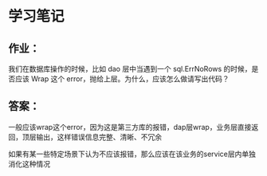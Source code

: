 # 学习笔记

## 作业：
我们在数据库操作的时候，比如 dao 层中当遇到一个 sql.ErrNoRows 的时候，是否应该 Wrap 这个 error，抛给上层。为什么，应该怎么做请写出代码？
## 答案：
一般应该wrap这个error，因为这是第三方库的报错，dap层wrap，业务层直接返回，顶层输出，这样错误信息完整、清晰、不冗余

如果有某一些特定场景下认为不应该报错，那么应该在该业务的service层内单独消化这种情况
